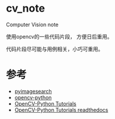 # cv_note
Computer Vision note

使用opencv的一些代码片段， 方便日后重用。

代码片段尽可能与用例相关，小巧可重用。

# 参考
*  [pyimagesearch](https://www.pyimagesearch.com/)
*  [opencv-python](https://pypi.org/project/opencv-python/)
*  [OpenCV-Python Tutorials](https://docs.opencv.org/master/d6/d00/tutorial_py_root.html)
*  [OpenCV-Python Tutorials readthedocs](https://opencv-python-tutroals.readthedocs.io/en/latest/py_tutorials/py_tutorials.html)
